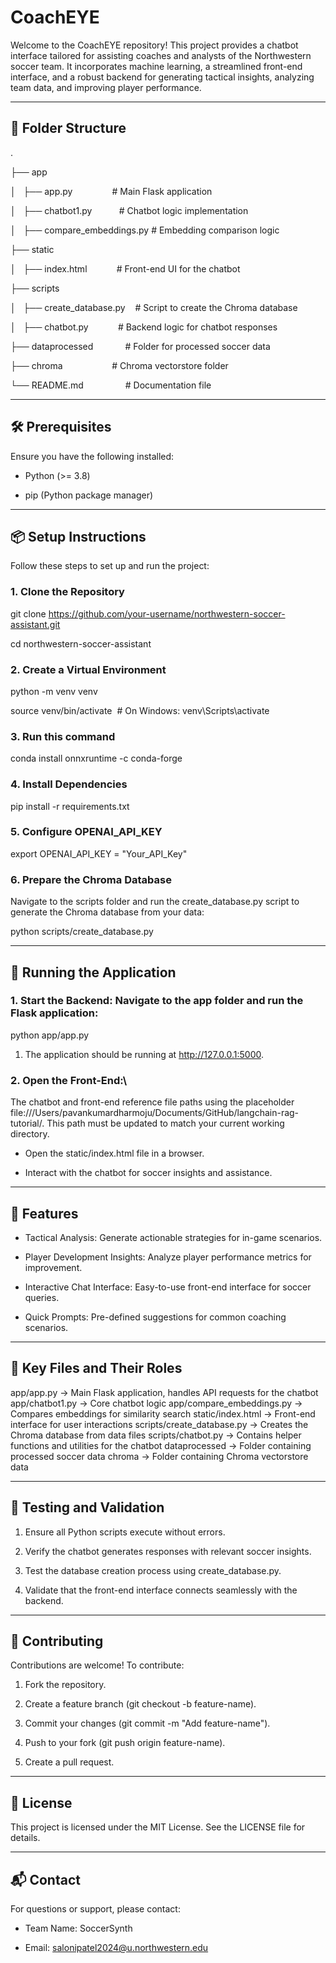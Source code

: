 CoachEYE
========

Welcome to the CoachEYE repository! This project provides a chatbot interface tailored for assisting coaches and analysts of the Northwestern soccer team. It incorporates machine learning, a streamlined front-end interface, and a robust backend for generating tactical insights, analyzing team data, and improving player performance.

* * * * *

📂 Folder Structure
-------------------

.

├── app

│   ├── app.py                # Main Flask application

│   ├── chatbot1.py           # Chatbot logic implementation

│   ├── compare_embeddings.py # Embedding comparison logic

├── static

│   ├── index.html            # Front-end UI for the chatbot

├── scripts

│   ├── create_database.py    # Script to create the Chroma database

│   ├── chatbot.py            # Backend logic for chatbot responses

├── dataprocessed             # Folder for processed soccer data

├── chroma                    # Chroma vectorstore folder

└── README.md                 # Documentation file

* * * * *

🛠️ Prerequisites
-----------------

Ensure you have the following installed:

-   Python (>= 3.8)

-   pip (Python package manager)

* * * * *

📦 Setup Instructions
---------------------

Follow these steps to set up and run the project:

### 1\. Clone the Repository

git clone https://github.com/your-username/northwestern-soccer-assistant.git

cd northwestern-soccer-assistant

### 2\. Create a Virtual Environment

python -m venv venv

source venv/bin/activate  # On Windows: venv\Scripts\activate

### 3\. Run this command
conda install onnxruntime -c conda-forge

### 4\. Install Dependencies

pip install -r requirements.txt

### 5\. Configure OPENAI_API_KEY

export OPENAI_API_KEY = "Your_API_Key"


### 6\. Prepare the Chroma Database

Navigate to the scripts folder and run the create_database.py script to generate the Chroma database from your data:

python scripts/create_database.py

* * * * *

🚀 Running the Application
--------------------------

### 1\. Start the Backend: Navigate to the app folder and run the Flask application:

python app/app.py

1.  The application should be running at http://127.0.0.1:5000.

### 2\. Open the Front-End:\

The chatbot and front-end reference file paths using the placeholder file:///Users/pavankumardharmoju/Documents/GitHub/langchain-rag-tutorial/. This path must be updated to match your current working directory.

-   Open the static/index.html file in a browser.

-   Interact with the chatbot for soccer insights and assistance.

* * * * *

📑 Features
-----------

-   Tactical Analysis: Generate actionable strategies for in-game scenarios.

-   Player Development Insights: Analyze player performance metrics for improvement.

-   Interactive Chat Interface: Easy-to-use front-end interface for soccer queries.

-   Quick Prompts: Pre-defined suggestions for common coaching scenarios.

* * * * *

📂 Key Files and Their Roles
----------------------------

app/app.py -> Main Flask application, handles API requests for the chatbot
app/chatbot1.py -> Core chatbot logic
app/compare_embeddings.py -> Compares embeddings for similarity search
static/index.html -> Front-end interface for user interactions
scripts/create_database.py -> Creates the Chroma database from data files
scripts/chatbot.py -> Contains helper functions and utilities for the chatbot
dataprocessed -> Folder containing processed soccer data
chroma -> Folder containing Chroma vectorstore data

* * * * *

🧪 Testing and Validation
-------------------------

1.  Ensure all Python scripts execute without errors.

2.  Verify the chatbot generates responses with relevant soccer insights.

3.  Test the database creation process using create_database.py.

4.  Validate that the front-end interface connects seamlessly with the backend.

* * * * *

🤝 Contributing
---------------

Contributions are welcome! To contribute:

1.  Fork the repository.

2.  Create a feature branch (git checkout -b feature-name).

3.  Commit your changes (git commit -m "Add feature-name").

4.  Push to your fork (git push origin feature-name).

5.  Create a pull request.

* * * * *

📝 License
----------

This project is licensed under the MIT License. See the LICENSE file for details.

* * * * *

📬 Contact
----------

For questions or support, please contact:

-   Team Name: SoccerSynth

-   Email: salonipatel2024@u.northwestern.edu
